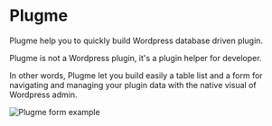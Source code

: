 # Plugme

Plugme help you to quickly build Wordpress database driven plugin.

Plugme is not a Wordpress plugin, it's a plugin helper for developer.

In other words, Plugme let you build easily a table list and a form for navigating and managing your plugin data with the native visual of Wordpress admin.

![Plugme form example](https://github.com/1Franck/plugme/blob/master/screenshot-form.png?raw=true)